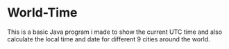 # World-Time
This is a basic Java program i made to show the current UTC time and also calculate the local time and date for different 9 cities around the world.
